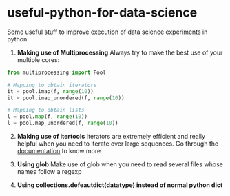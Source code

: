 # useful-python-for-data-science
Some useful stuff to improve execution of data science experiments in python

1. **Making use of Multiprocessing**
Always try to make the best use of your multiple cores:
```python
from multiprocessing import Pool

# Mapping to obtain iterators
it = pool.imap(f, range(10))
it = pool.imap_unordered(f, range(10))

# Mapping to obtain lists
l = pool.map(f, range(10))
l = pool.map_unordered(f, range(10))
```
2. **Making use of itertools**
Iterators are extremely efficient and really helpful when you need to iterate over large sequences. Go through the [documentation](https://docs.python.org/2/library/itertools.html) to know more

3. **Using glob**
Make use of glob when you need to read several files whose names follow a regexp

4. **Using collections.defeautdict(datatype) instead of normal python dict**
